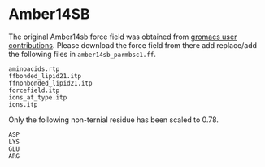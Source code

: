# Amber14SB
The original Amber14sb force field was obtained from [gromacs user contributions](https://www.gromacs.org/user_contributions.html). Please download the force field from there add replace/add the following files in `amber14sb_parmbsc1.ff`.  
```
aminoacids.rtp
ffbonded_lipid21.itp
ffnonbonded_lipid21.itp
forcefield.itp
ions_at_type.itp
ions.itp
```
Only the following non-ternial residue has been scaled to 0.78.
```
ASP
LYS
GLU
ARG
```
